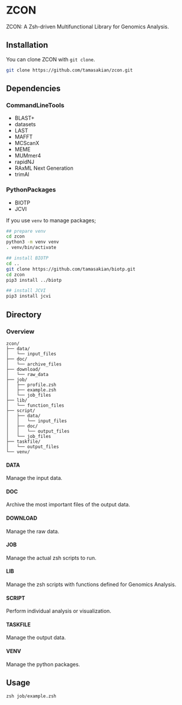 # ZCON

ZCON: A Zsh-driven Multifunctional Library for Genomics Analysis.

## Installation

You can clone ZCON with `git clone`.

```zsh
git clone https://github.com/tamasakian/zcon.git
```

## Dependencies

### CommandLineTools

- BLAST+
- datasets
- LAST
- MAFFT
- MCScanX
- MEME
- MUMmer4
- rapidNJ
- RAxML Next Generation
- trimAl

### PythonPackages

- BIOTP
- JCVI

If you use `venv` to manage packages; 

```zsh
## prepare venv
cd zcon
python3 -m venv venv
. venv/bin/activate

## install BIOTP
cd ..
git clone https://github.com/tamasakian/biotp.git
cd zcon
pip3 install ../biotp

## install JCVI
pip3 install jcvi
```

## Directory

### Overview

```
zcon/
├── data/
│   └── input_files
├── doc/
│   └── archive_files
├── download/
│   └── raw_data
├── job/
│   ├── profile.zsh
│   ├── example.zsh
│   └── job_files
├── lib/
│   └── function_files
├── script/
│   ├── data/
│   │   └── input_files
│   ├── doc/
│   │   └── output_files
│   └── job_files
├── taskfile/
│   └── output_files
└── venv/
```

#### DATA

Manage the input data.

#### DOC

Archive the most important files of the output data.

#### DOWNLOAD

Manage the raw data.

#### JOB

Manage the actual zsh scripts to run.

#### LIB

Manage the zsh scripts with functions defined for Genomics Analysis.

#### SCRIPT

Perform individual analysis or visualization.

#### TASKFILE

Manage the output data.

#### VENV

Manage the python packages.


## Usage

```
zsh job/example.zsh
```